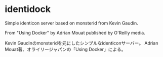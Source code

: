 identidock
==========

Simple identicon server based on monsterid from Kevin Gaudin.

From "Using Docker" by Adrian Mouat published by O'Reilly media.


Kevin Gaudinのmonsteridを元にしたシンプルなidenticonサーバー。
Adrian Mouat著、オライリージャパンの「Using Docker」による。
